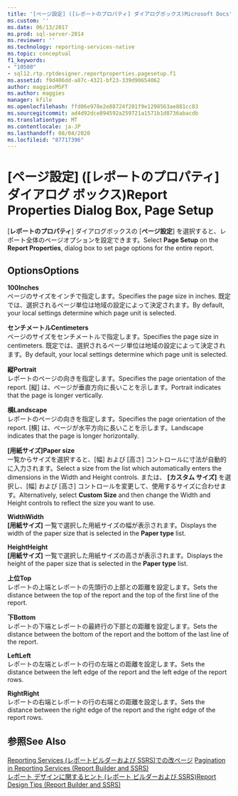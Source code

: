 ```yaml
---
title: '[ページ設定] ([レポートのプロパティ] ダイアログボックス)Microsoft Docs'
ms.custom: ''
ms.date: 06/13/2017
ms.prod: sql-server-2014
ms.reviewer: ''
ms.technology: reporting-services-native
ms.topic: conceptual
f1_keywords:
- "10500"
- sql12.rtp.rptdesigner.reportproperties.pagesetup.f1
ms.assetid: f9d406dd-a87c-4321-bf23-339d90654062
author: maggiesMSFT
ms.author: maggies
manager: kfile
ms.openlocfilehash: ffd06e978e2e88724f201f9e1298563ae881cc83
ms.sourcegitcommit: ad4d92dce894592a259721a1571b1d8736abacdb
ms.translationtype: MT
ms.contentlocale: ja-JP
ms.lasthandoff: 08/04/2020
ms.locfileid: "87717396"
---
```

# <a name="report-properties-dialog-box-page-setup"></a><span data-ttu-id="4e18a-102">[ページ設定] ([レポートのプロパティ] ダイアログ ボックス)</span><span class="sxs-lookup"><span data-stu-id="4e18a-102">Report Properties Dialog Box, Page Setup</span></span>
  <span data-ttu-id="4e18a-103">[**レポートのプロパティ**] ダイアログボックスの [**ページ設定**] を選択すると、レポート全体のページオプションを設定できます。</span><span class="sxs-lookup"><span data-stu-id="4e18a-103">Select **Page Setup** on the **Report Properties**, dialog box to set page options for the entire report.</span></span>  
  
## <a name="options"></a><span data-ttu-id="4e18a-104">Options</span><span class="sxs-lookup"><span data-stu-id="4e18a-104">Options</span></span>  
 <span data-ttu-id="4e18a-105">**100**</span><span class="sxs-lookup"><span data-stu-id="4e18a-105">**Inches**</span></span>  
 <span data-ttu-id="4e18a-106">ページのサイズをインチで指定します。</span><span class="sxs-lookup"><span data-stu-id="4e18a-106">Specifies the page size in inches.</span></span> <span data-ttu-id="4e18a-107">既定では、選択されるページ単位は地域の設定によって決定されます。</span><span class="sxs-lookup"><span data-stu-id="4e18a-107">By default, your local settings determine which page unit is selected.</span></span>  
  
 <span data-ttu-id="4e18a-108">**センチメートル**</span><span class="sxs-lookup"><span data-stu-id="4e18a-108">**Centimeters**</span></span>  
 <span data-ttu-id="4e18a-109">ページのサイズをセンチメートルで指定します。</span><span class="sxs-lookup"><span data-stu-id="4e18a-109">Specifies the page size in centimeters.</span></span> <span data-ttu-id="4e18a-110">既定では、選択されるページ単位は地域の設定によって決定されます。</span><span class="sxs-lookup"><span data-stu-id="4e18a-110">By default, your local settings determine which page unit is selected.</span></span>  
  
 <span data-ttu-id="4e18a-111">**縦**</span><span class="sxs-lookup"><span data-stu-id="4e18a-111">**Portrait**</span></span>  
 <span data-ttu-id="4e18a-112">レポートのページの向きを指定します。</span><span class="sxs-lookup"><span data-stu-id="4e18a-112">Specifies the page orientation of the report.</span></span> <span data-ttu-id="4e18a-113">[縦] は、ページが垂直方向に長いことを示します。</span><span class="sxs-lookup"><span data-stu-id="4e18a-113">Portrait indicates that the page is longer vertically.</span></span>  
  
 <span data-ttu-id="4e18a-114">**横**</span><span class="sxs-lookup"><span data-stu-id="4e18a-114">**Landscape**</span></span>  
 <span data-ttu-id="4e18a-115">レポートのページの向きを指定します。</span><span class="sxs-lookup"><span data-stu-id="4e18a-115">Specifies the page orientation of the report.</span></span> <span data-ttu-id="4e18a-116">[横] は、ページが水平方向に長いことを示します。</span><span class="sxs-lookup"><span data-stu-id="4e18a-116">Landscape indicates that the page is longer horizontally.</span></span>  
  
 <span data-ttu-id="4e18a-117">**[用紙サイズ]**</span><span class="sxs-lookup"><span data-stu-id="4e18a-117">**Paper size**</span></span>  
 <span data-ttu-id="4e18a-118">一覧からサイズを選択すると、[幅] および [高さ] コントロールに寸法が自動的に入力されます。</span><span class="sxs-lookup"><span data-stu-id="4e18a-118">Select a size from the list which automatically enters the dimensions in the Width and Height controls.</span></span> <span data-ttu-id="4e18a-119">または、 **[カスタム サイズ]** を選択し、[幅] および [高さ] コントロールを変更して、使用するサイズに合わせます。</span><span class="sxs-lookup"><span data-stu-id="4e18a-119">Alternatively, select **Custom Size** and then change the Width and Height controls to reflect the size you want to use.</span></span>  
  
 <span data-ttu-id="4e18a-120">**Width**</span><span class="sxs-lookup"><span data-stu-id="4e18a-120">**Width**</span></span>  
 <span data-ttu-id="4e18a-121">**[用紙サイズ]** 一覧で選択した用紙サイズの幅が表示されます。</span><span class="sxs-lookup"><span data-stu-id="4e18a-121">Displays the width of the paper size that is selected in the **Paper type** list.</span></span>  
  
 <span data-ttu-id="4e18a-122">**Height**</span><span class="sxs-lookup"><span data-stu-id="4e18a-122">**Height**</span></span>  
 <span data-ttu-id="4e18a-123">**[用紙サイズ]** 一覧で選択した用紙サイズの高さが表示されます。</span><span class="sxs-lookup"><span data-stu-id="4e18a-123">Displays the height of the paper size that is selected in the **Paper type** list.</span></span>  
  
 <span data-ttu-id="4e18a-124">**上位**</span><span class="sxs-lookup"><span data-stu-id="4e18a-124">**Top**</span></span>  
 <span data-ttu-id="4e18a-125">レポートの上端とレポートの先頭行の上部との距離を設定します。</span><span class="sxs-lookup"><span data-stu-id="4e18a-125">Sets the distance between the top of the report and the top of the first line of the report.</span></span>  
  
 <span data-ttu-id="4e18a-126">**下**</span><span class="sxs-lookup"><span data-stu-id="4e18a-126">**Bottom**</span></span>  
 <span data-ttu-id="4e18a-127">レポートの下端とレポートの最終行の下部との距離を設定します。</span><span class="sxs-lookup"><span data-stu-id="4e18a-127">Sets the distance between the bottom of the report and the bottom of the last line of the report.</span></span>  
  
 <span data-ttu-id="4e18a-128">**Left**</span><span class="sxs-lookup"><span data-stu-id="4e18a-128">**Left**</span></span>  
 <span data-ttu-id="4e18a-129">レポートの左端とレポートの行の左端との距離を設定します。</span><span class="sxs-lookup"><span data-stu-id="4e18a-129">Sets the distance between the left edge of the report and the left edge of the report rows.</span></span>  
  
 <span data-ttu-id="4e18a-130">**Right**</span><span class="sxs-lookup"><span data-stu-id="4e18a-130">**Right**</span></span>  
 <span data-ttu-id="4e18a-131">レポートの右端とレポートの行の右端との距離を設定します。</span><span class="sxs-lookup"><span data-stu-id="4e18a-131">Sets the distance between the right edge of the report and the right edge of the report rows.</span></span>  
  
## <a name="see-also"></a><span data-ttu-id="4e18a-132">参照</span><span class="sxs-lookup"><span data-stu-id="4e18a-132">See Also</span></span>  
 <span data-ttu-id="4e18a-133">[Reporting Services &#40;レポートビルダーおよび SSRS&#41;での改ページ](report-design/pagination-in-reporting-services-report-builder-and-ssrs.md) </span><span class="sxs-lookup"><span data-stu-id="4e18a-133">[Pagination in Reporting Services &#40;Report Builder  and SSRS&#41;](report-design/pagination-in-reporting-services-report-builder-and-ssrs.md) </span></span>  
 [<span data-ttu-id="4e18a-134">レポート デザインに関するヒント &#40;レポート ビルダーおよび SSRS&#41;</span><span class="sxs-lookup"><span data-stu-id="4e18a-134">Report Design Tips &#40;Report Builder and SSRS&#41;</span></span>](report-design/report-design-tips-report-builder-and-ssrs.md)  
  
  
